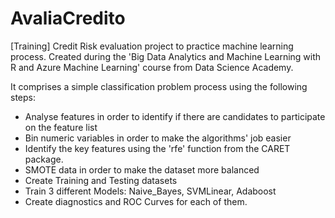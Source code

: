 # AvaliaCredito
[Training] Credit Risk evaluation project to practice machine learning process. Created during the 'Big Data Analytics and Machine Learning with R and Azure Machine Learning' course from Data Science Academy.

It comprises a simple classification problem process using the following steps:
- Analyse features in order to identify if there are candidates to participate on the feature list
- Bin numeric variables in order to make the algorithms' job easier
- Identify the key features using the 'rfe' function from the CARET package.
- SMOTE data in order to make the dataset more balanced
- Create Training and Testing datasets
- Train 3 different Models: Naive_Bayes, SVMLinear, Adaboost
- Create diagnostics and ROC Curves for each of them.
